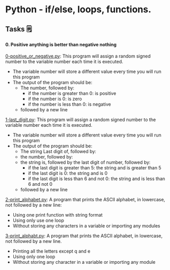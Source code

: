 # Python - if/else, loops, functions.
## Tasks :spiral_notepad: 
#### 0. Positive anything is better than negative nothing
[0-positive_or_negative.py](https://github.com/vincentokoth/alx-higher_level_programming/blob/master/0x01-python-if_else_loops_functions/0-positive_or_negative.py): This program will assign a random signed number to the variable number each time it is executed.
* The variable number will store a different value every time you will run this program
* The output of the program should be:
	* The number, followed by:
		* if the number is greater than 0: is positive
		* if the number is 0: is zero
		* if the number is less than 0: is negative
	* followed by a new line

[1-last_digit.py](https://github.com/vincentokoth/alx-higher_level_programming/blob/master/0x01-python-if_else_loops_functions/1-last_digit.py): This program will assign a random signed number to the variable number each time it is executed.
* The variable number will store a different value every time you will run this program
* The output of the program should be:
	* The string Last digit of, followed by:
	* the number, followed by:
	* the string is, followed by the last digit of number, followed by:
		* if the last digit is greater than 5: the string and is greater than 5
		* if the last digit is 0: the string and is 0
		* if the last digit is less than 6 and not 0: the string and is less than 6 and not 0
	* followed by a new line

[2-print_alphabet.py](https://github.com/vincentokoth/alx-higher_level_programming/blob/master/0x01-python-if_else_loops_functions/2-print_alphabet.py): A program that prints the ASCII alphabet, in lowercase, not followed by a new line:
* Using one print function with string format
* Using only use one loop
* Without storing any characters in a variable or importing any modules

[3-print_alphabt.py](https://github.com/vincentokoth/alx-higher_level_programming/blob/master/0x01-python-if_else_loops_functions/3-print_alphabt.py): A program that prints the ASCII alphabet, in lowercase, not followed by a new line.
* Printing all the letters except q and e
* Using only one loop
* Without storing any character in a variable or importing any module
